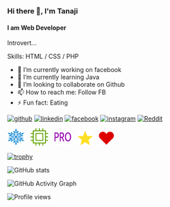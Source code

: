 ### Hi there 👋, I'm Tanaji
#### I am Web Developer
Introvert...

Skills: HTML / CSS / PHP

- 🔭 I’m currently working on facebook 
- 🌱 I’m currently learning Java 
- 👯 I’m looking to collaborate on Github 
- 📫 How to reach me: Follow FB 
- ⚡ Fun fact: Eating 


[<img src='https://cdn.jsdelivr.net/npm/simple-icons@3.0.1/icons/github.svg' alt='github' height='40'>](https://github.com/21tanaji)  [<img src='https://cdn.jsdelivr.net/npm/simple-icons@3.0.1/icons/linkedin.svg' alt='linkedin' height='40'>](https://www.linkedin.com/in/tanaji21/)  [<img src='https://cdn.jsdelivr.net/npm/simple-icons@3.0.1/icons/facebook.svg' alt='facebook' height='40'>](https://www.facebook.com/tanaji21)  [<img src='https://cdn.jsdelivr.net/npm/simple-icons@3.0.1/icons/instagram.svg' alt='instagram' height='40'>](https://www.instagram.com/_tanajii_21_/)  [<img src='https://cdn.jsdelivr.net/npm/simple-icons@3.0.1/icons/reddit.svg' alt='Reddit' height='40'>](https://www.reddit.com/user/tanaji21)  

<a href='https://archiveprogram.github.com/'><img src='https://raw.githubusercontent.com/acervenky/animated-github-badges/master/assets/acbadge.gif' width='40' height='40'></a> <a href='https://docs.github.com/en/developers'><img src='https://raw.githubusercontent.com/acervenky/animated-github-badges/master/assets/devbadge.gif' width='40' height='40'></a> <a href='https://github.com/pricing'><img src='https://raw.githubusercontent.com/acervenky/animated-github-badges/master/assets/pro.gif' width='40' height='40'></a> <a href='https://stars.github.com/'><img src='https://raw.githubusercontent.com/acervenky/animated-github-badges/master/assets/starbadge.gif' width='35' height='35'></a> <a href='https://docs.github.com/en/github/supporting-the-open-source-community-with-github-sponsors'><img src='https://raw.githubusercontent.com/acervenky/animated-github-badges/master/assets/sponsorbadge.gif' width='35' height='35'></a> 

[![trophy](https://github-profile-trophy.vercel.app/?username=21tanaji)](https://github.com/ryo-ma/github-profile-trophy)

![GitHub stats](https://github-readme-stats.vercel.app/api?username=21tanaji&show_icons=true&count_private=true)  

![GitHub Activity Graph](https://activity-graph.herokuapp.com/graph?username=21tanaji)  

![Profile views](https://gpvc.arturio.dev/21tanaji)  
